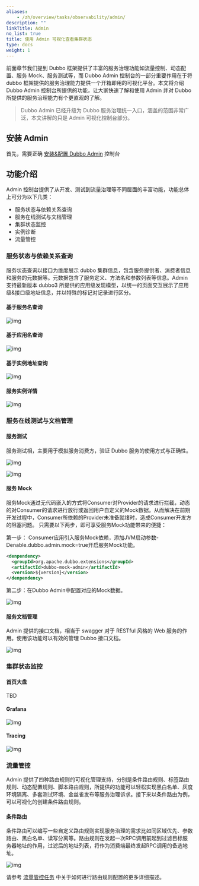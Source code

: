 ```yaml
---
aliases:
    - /zh/overview/tasks/observability/admin/
description: ""
linkTitle: Admin
no_list: true
title: 使用 Admin 可视化查看集群状态
type: docs
weight: 1
---
```


前面章节我们提到 Dubbo 框架提供了丰富的服务治理功能如流量控制、动态配置、服务 Mock、服务测试等，而 Dubbo Admin 控制台的一部分重要作用在于将 dubbo 框架提供的服务治理能力提供一个开箱即用的可视化平台。本文将介绍 Dubbo Admin 控制台所提供的功能，让大家快速了解和使用 Admin 并对 Dubbo 所提供的服务治理能力有个更直观的了解。

> Dubbo Admin 已经升级为 Dubbo 服务治理统一入口，涵盖的范围非常广泛，本文讲解的只是 Admin 可视化控制台部分。

## 安装 Admin
首先，需要正确 [安装&配置 Dubbo Admin](https://github.com/apache/dubbo-admin#dubbo-admin) 控制台

## 功能介绍
Admin 控制台提供了从开发、测试到流量治理等不同层面的丰富功能，功能总体上可分为以下几类：
* 服务状态与依赖关系查询
* 服务在线测试与文档管理
* 集群状态监控
* 实例诊断
* 流量管控

### 服务状态与依赖关系查询
服务状态查询以接口为维度展示 dubbo 集群信息，包含服务提供者、消费者信息和服务的元数据等。元数据包含了服务定义、方法名和参数列表等信息。Admin 支持最新版本 dubbo3 所提供的应用级发现模型，以统一的页面交互展示了应用级&接口级地址信息，并以特殊的标记对记录进行区分。

#### 基于服务名查询
![img](/imgs/v3/tasks/observability/admin/1-search-by-service.png)

#### 基于应用名查询
![img](/imgs/v3/tasks/observability/admin/1-search-by-appname.png)

#### 基于实例地址查询
![img](/imgs/v3/tasks/observability/admin/1-search-by-ip.png)

#### 服务实例详情
![img](/imgs/v3/tasks/observability/admin/1-service-detail.png)

### 服务在线测试与文档管理
#### 服务测试
服务测试相，主要用于模拟服务消费方，验证 Dubbo 服务的使用方式与正确性。

![img](/imgs/v3/tasks/observability/admin/2-service-test2.png)

![img](/imgs/v3/tasks/observability/admin/2-service-test.png)

#### 服务 Mock
服务Mock通过无代码嵌入的方式将Consumer对Provider的请求进行拦截，动态的对Consumer的请求进行放行或返回用户自定义的Mock数据。从而解决在前期开发过程中，Consumer所依赖的Provider未准备就绪时，造成Consumer开发方的阻塞问题。
只需要以下两步，即可享受服务Mock功能带来的便捷：

第一步：
Consumer应用引入服务Mock依赖，添加JVM启动参数-Denable.dubbo.admin.mock=true开启服务Mock功能。
```xml
<denpendency>
  <groupId>org.apache.dubbo.extensions</groupId>
  <artifactId>dubbo-mock-admin</artifactId>
  <version>${version}</version>
</denpendency>
```

第二步：在Dubbo Admin中配置对应的Mock数据。

![img](/imgs/v3/tasks/observability/admin/2-service-mock.png)

#### 服务文档管理
Admin 提供的接口文档，相当于 swagger 对于 RESTful 风格的 Web 服务的作用。使用该功能可以有效的管理 Dubbo 接口文档。

![img](/imgs/v3/tasks/observability/admin/2-service-doc.png)

### 集群状态监控
#### 首页大盘
TBD

#### Grafana
![img](/imgs/v3/tasks/observability/admin/3-grafana.png)

#### Tracing
![img](/imgs/v3/tasks/observability/admin/3-tracing-zipkin.png)

### 流量管控
Admin 提供了四种路由规则的可视化管理支持，分别是条件路由规则、标签路由规则、动态配置规则、脚本路由规则，所提供的功能可以轻松实现黑白名单、灰度环境隔离、多套测试环境、金丝雀发布等服务治理诉求。接下来以条件路由为例，可以可视化的创建条件路由规则。

#### 条件路由

条件路由可以编写一些自定义路由规则实现服务治理的需求比如同区域优先、参数路由、黑白名单、读写分离等。路由规则在发起一次RPC调用前起到过滤目标服务器地址的作用，过滤后的地址列表，将作为消费端最终发起RPC调用的备选地址。

![img](/imgs/v3/tasks/observability/admin/4-traffic-management.png)

请参考 [流量管控任务](../../traffic-management/) 中关于如何进行路由规则配置的更多详细描述。
